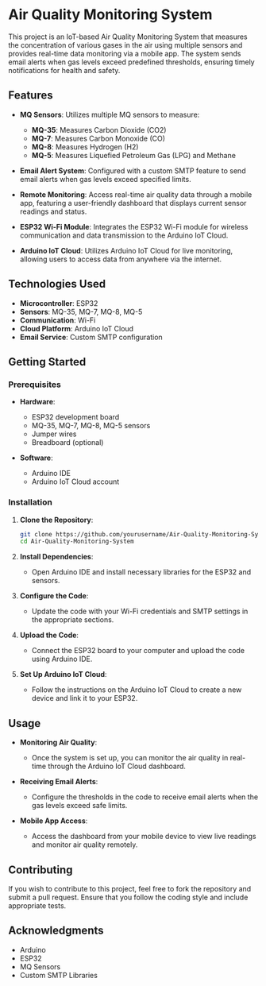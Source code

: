 # Air Quality Monitoring System

This project is an IoT-based Air Quality Monitoring System that measures the concentration of various gases in the air using multiple sensors and provides real-time data monitoring via a mobile app. The system sends email alerts when gas levels exceed predefined thresholds, ensuring timely notifications for health and safety.

## Features

- **MQ Sensors**: Utilizes multiple MQ sensors to measure:
  - **MQ-35**: Measures Carbon Dioxide (CO2)
  - **MQ-7**: Measures Carbon Monoxide (CO)
  - **MQ-8**: Measures Hydrogen (H2)
  - **MQ-5**: Measures Liquefied Petroleum Gas (LPG) and Methane

- **Email Alert System**: Configured with a custom SMTP feature to send email alerts when gas levels exceed specified limits.

- **Remote Monitoring**: Access real-time air quality data through a mobile app, featuring a user-friendly dashboard that displays current sensor readings and status.

- **ESP32 Wi-Fi Module**: Integrates the ESP32 Wi-Fi module for wireless communication and data transmission to the Arduino IoT Cloud.

- **Arduino IoT Cloud**: Utilizes Arduino IoT Cloud for live monitoring, allowing users to access data from anywhere via the internet.

## Technologies Used

- **Microcontroller**: ESP32
- **Sensors**: MQ-35, MQ-7, MQ-8, MQ-5
- **Communication**: Wi-Fi
- **Cloud Platform**: Arduino IoT Cloud
- **Email Service**: Custom SMTP configuration

## Getting Started

### Prerequisites

- **Hardware**:
  - ESP32 development board
  - MQ-35, MQ-7, MQ-8, MQ-5 sensors
  - Jumper wires
  - Breadboard (optional)

- **Software**:
  - Arduino IDE
  - Arduino IoT Cloud account

### Installation

1. **Clone the Repository**:

   ```bash
   git clone https://github.com/yourusername/Air-Quality-Monitoring-System.git
   cd Air-Quality-Monitoring-System
   
2. **Install Dependencies**:
   - Open Arduino IDE and install necessary libraries for the ESP32 and sensors.

3. **Configure the Code**:
   - Update the code with your Wi-Fi credentials and SMTP settings in the appropriate sections.

4. **Upload the Code**:
   - Connect the ESP32 board to your computer and upload the code using Arduino IDE.

5. **Set Up Arduino IoT Cloud**:
   - Follow the instructions on the Arduino IoT Cloud to create a new device and link it to your ESP32.

## Usage

- **Monitoring Air Quality**:
  - Once the system is set up, you can monitor the air quality in real-time through the Arduino IoT Cloud dashboard.

- **Receiving Email Alerts**:
  - Configure the thresholds in the code to receive email alerts when the gas levels exceed safe limits.

- **Mobile App Access**:
  - Access the dashboard from your mobile device to view live readings and monitor air quality remotely.

## Contributing

If you wish to contribute to this project, feel free to fork the repository and submit a pull request. Ensure that you follow the coding style and include appropriate tests.

## Acknowledgments

- Arduino
- ESP32
- MQ Sensors
- Custom SMTP Libraries
